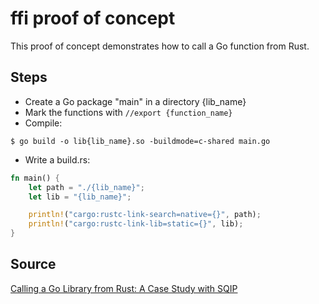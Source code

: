 # ffi proof of concept

This proof of concept demonstrates how to call a Go function from Rust.

## Steps

* Create a Go package "main" in a directory {lib_name}
* Mark the functions with `//export {function_name}`
* Compile:

```
$ go build -o lib{lib_name}.so -buildmode=c-shared main.go
```

* Write a build.rs:

```rust
fn main() {
    let path = "./{lib_name}";
    let lib = "{lib_name}";

    println!("cargo:rustc-link-search=native={}", path);
    println!("cargo:rustc-link-lib=static={}", lib);
}
```


## Source

[Calling a Go Library from Rust: A Case Study with SQIP](https://blog.arranfrance.com/post/cgo-sqip-rust/)